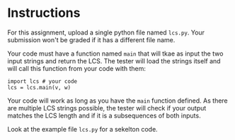 # Instructions

For this assignment, upload a single python file named `lcs.py`. Your submission won't be graded if it has a different file name.

Your code must have a function named `main` that will tkae as input the two input strings and return the LCS. The tester will load the strings itself and will call this function from your code with them:

```
import lcs # your code
lcs = lcs.main(v, w)
```

Your code will work as long as you have the `main` function defined. As there are multiple LCS strings possible, the tester will check if your output matches the LCS length and if it is a subsequences of both inputs.

Look at the example file `lcs.py` for a sekelton code.

